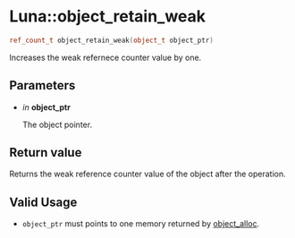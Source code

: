 # Luna::object_retain_weak

```c++
ref_count_t object_retain_weak(object_t object_ptr)
```

Increases the weak refernece counter value by one. 



## Parameters
* *in* **object_ptr**

    The object pointer. 

## Return value
Returns the weak reference counter value of the object after the operation. 

## Valid Usage
* `object_ptr` must points to one memory returned by [object_alloc](group___runtime_object_1gabbcaac45f20e9e4c322fb1db0376b641.md). 

